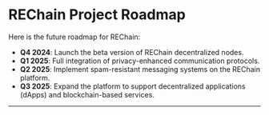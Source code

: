 
# REChain Project Roadmap

Here is the future roadmap for REChain:

- **Q4 2024**: Launch the beta version of REChain decentralized nodes.
- **Q1 2025**: Full integration of privacy-enhanced communication protocols.
- **Q2 2025**: Implement spam-resistant messaging systems on the REChain platform.
- **Q3 2025**: Expand the platform to support decentralized applications (dApps) and blockchain-based services.

---

